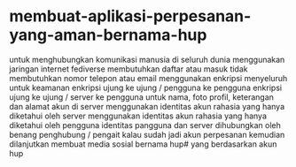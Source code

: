 # membuat-aplikasi-perpesanan-yang-aman-bernama-hup
untuk menghubungkan komunikasi manusia di seluruh dunia menggunakan jaringan internet fediverse
membutuhkan daftar atau masuk
tidak membutuhkan nomor telepon atau email
menggunakan enkripsi menyeluruh untuk keamanan
enkripsi ujung ke ujung / pengguna ke pengguna
enkripsi ujung ke ujung / server ke pengguna untuk nama, foto profil, keterangan dan alamat akun di server
menggunakan identitas akun rahasia yang hanya diketahui oleh server
menggunakan identitas akun rahasia yang hanya diketahui oleh pengguna
identitas pangguna dan server dihubungkan oleh benang penghubung / pengait
kalau sudah jadi akun perpesanan kemudian dilanjutkan membuat media sosial bernama hup# yang berdasarkan akun hup
